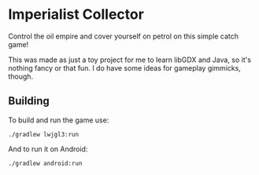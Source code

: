 # Imperialist Collector
Control the oil empire and cover yourself on petrol on this simple catch game!

This was made as just a toy project for me to learn libGDX and Java, so it's nothing fancy or that fun.
I do have some ideas for gameplay gimmicks, though.

## Building
To build and run the game use:
```
./gradlew lwjgl3:run
```

And to run it on Android:
```
./gradlew android:run
```

